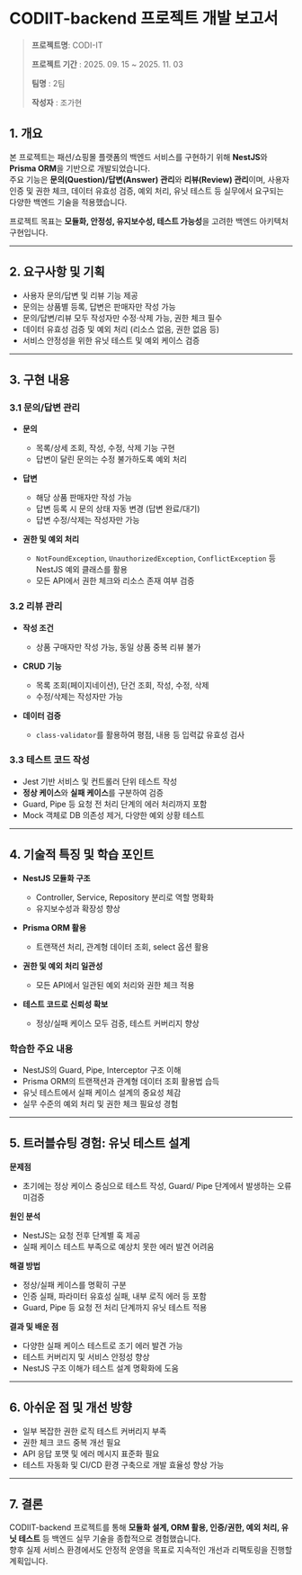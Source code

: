 # CODIIT-backend 프로젝트 개발 보고서

> **프로젝트명**: CODI-IT
> 
> **프로젝트 기간** : 2025. 09. 15 ~ 2025. 11. 03
> 
> **팀명** : 2팀
> 
> **작성자** : 조가현

## 1. 개요

본 프로젝트는 패션/쇼핑몰 플랫폼의 백엔드 서비스를 구현하기 위해 **NestJS**와 **Prisma ORM**을 기반으로 개발되었습니다.  
주요 기능은 **문의(Question)/답변(Answer) 관리**와 **리뷰(Review) 관리**이며, 사용자 인증 및 권한 체크, 데이터 유효성 검증, 예외 처리, 유닛 테스트 등 실무에서 요구되는 다양한 백엔드 기술을 적용했습니다.

프로젝트 목표는 **모듈화, 안정성, 유지보수성, 테스트 가능성**을 고려한 백엔드 아키텍처 구현입니다.

---

## 2. 요구사항 및 기획

- 사용자 문의/답변 및 리뷰 기능 제공
- 문의는 상품별 등록, 답변은 판매자만 작성 가능
- 문의/답변/리뷰 모두 작성자만 수정·삭제 가능, 권한 체크 필수
- 데이터 유효성 검증 및 예외 처리 (리소스 없음, 권한 없음 등)
- 서비스 안정성을 위한 유닛 테스트 및 예외 케이스 검증

---

## 3. 구현 내용

### 3.1 문의/답변 관리

- **문의**

  - 목록/상세 조회, 작성, 수정, 삭제 기능 구현
  - 답변이 달린 문의는 수정 불가하도록 예외 처리

- **답변**

  - 해당 상품 판매자만 작성 가능
  - 답변 등록 시 문의 상태 자동 변경 (답변 완료/대기)
  - 답변 수정/삭제는 작성자만 가능

- **권한 및 예외 처리**
  - `NotFoundException`, `UnauthorizedException`, `ConflictException` 등 NestJS 예외 클래스를 활용
  - 모든 API에서 권한 체크와 리소스 존재 여부 검증

### 3.2 리뷰 관리

- **작성 조건**

  - 상품 구매자만 작성 가능, 동일 상품 중복 리뷰 불가

- **CRUD 기능**

  - 목록 조회(페이지네이션), 단건 조회, 작성, 수정, 삭제
  - 수정/삭제는 작성자만 가능

- **데이터 검증**
  - `class-validator`를 활용하여 평점, 내용 등 입력값 유효성 검사

### 3.3 테스트 코드 작성

- Jest 기반 서비스 및 컨트롤러 단위 테스트 작성
- **정상 케이스**와 **실패 케이스**를 구분하여 검증
- Guard, Pipe 등 요청 전 처리 단계의 에러 처리까지 포함
- Mock 객체로 DB 의존성 제거, 다양한 예외 상황 테스트

---

## 4. 기술적 특징 및 학습 포인트

- **NestJS 모듈화 구조**

  - Controller, Service, Repository 분리로 역할 명확화
  - 유지보수성과 확장성 향상

- **Prisma ORM 활용**

  - 트랜잭션 처리, 관계형 데이터 조회, select 옵션 활용

- **권한 및 예외 처리 일관성**

  - 모든 API에서 일관된 예외 처리와 권한 체크 적용

- **테스트 코드로 신뢰성 확보**
  - 정상/실패 케이스 모두 검증, 테스트 커버리지 향상

### 학습한 주요 내용

- NestJS의 Guard, Pipe, Interceptor 구조 이해
- Prisma ORM의 트랜잭션과 관계형 데이터 조회 활용법 습득
- 유닛 테스트에서 실패 케이스 설계의 중요성 체감
- 실무 수준의 예외 처리 및 권한 체크 필요성 경험

---

## 5. 트러블슈팅 경험: 유닛 테스트 설계

**문제점**

- 초기에는 정상 케이스 중심으로 테스트 작성, Guard/ Pipe 단계에서 발생하는 오류 미검증

**원인 분석**

- NestJS는 요청 전후 단계별 훅 제공
- 실패 케이스 테스트 부족으로 예상치 못한 에러 발견 어려움

**해결 방법**

- 정상/실패 케이스를 명확히 구분
- 인증 실패, 파라미터 유효성 실패, 내부 로직 에러 등 포함
- Guard, Pipe 등 요청 전 처리 단계까지 유닛 테스트 적용

**결과 및 배운 점**

- 다양한 실패 케이스 테스트로 조기 에러 발견 가능
- 테스트 커버리지 및 서비스 안정성 향상
- NestJS 구조 이해가 테스트 설계 명확화에 도움

---

## 6. 아쉬운 점 및 개선 방향

- 일부 복잡한 권한 로직 테스트 커버리지 부족
- 권한 체크 코드 중복 개선 필요
- API 응답 포맷 및 에러 메시지 표준화 필요
- 테스트 자동화 및 CI/CD 환경 구축으로 개발 효율성 향상 가능

---

## 7. 결론

CODIIT-backend 프로젝트를 통해 **모듈화 설계, ORM 활용, 인증/권한, 예외 처리, 유닛 테스트** 등 백엔드 실무 기술을 종합적으로 경험했습니다.  
향후 실제 서비스 환경에서도 안정적 운영을 목표로 지속적인 개선과 리팩토링을 진행할 계획입니다.
